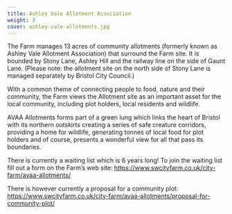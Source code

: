 ```yaml
---
title: Ashley Vale Allotment Association
weight: 3
cover: ashley-vale-allotments.jpg 
---
```


The Farm manages 13 acres of community allotments (formerly known as Ashley Vale Allotment Association) that surround the Farm site. It is bounded by Stony Lane, Ashley Hill and the railway line on the side of Gaunt Lane. (Please note: the allotment site on the north side of Stony Lane is managed separately by Bristol City Council.)

<!--more-->

With a common theme of connecting people to food, nature and their community, the Farm views the Allotment site as an important asset for the local community, including plot holders, local residents and wildlife.

AVAA Allotments forms part of a green lung which links the heart of Bristol with its northern outskirts creating a series of safe creature corridors, providing a home for wildlife, generating tonnes of local food for plot holders and of course, presents a wonderful view for all that pass its boundaries.

There is currently a waiting list which is 6 years long! To join the waiting list fill out a form on the Farm’s web site: https://www.swcityfarm.co.uk/city-farm/avaa-allotments/

There is however currently a proposal for a community plot: https://www.swcityfarm.co.uk/city-farm/avaa-allotments/proposal-for-community-plot/
